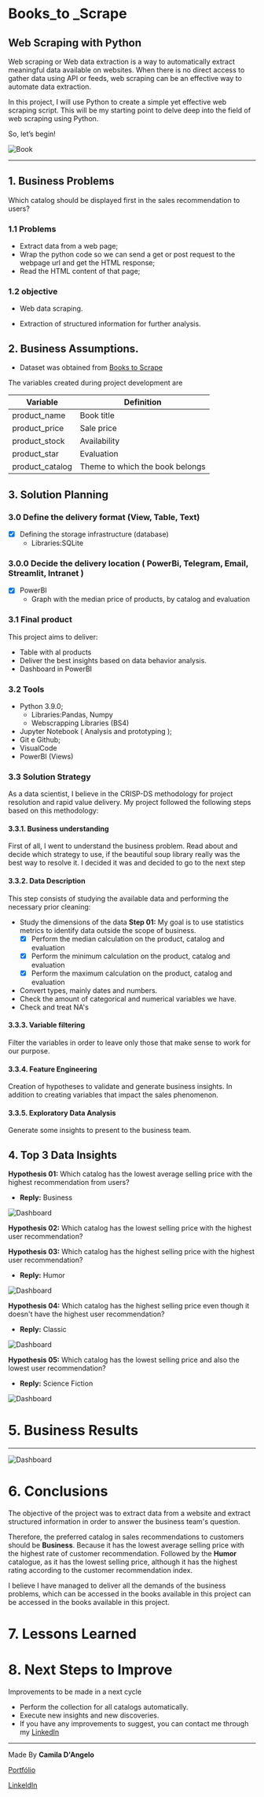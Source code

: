 # **Books_to _Scrape**

## Web Scraping with Python

Web scraping or Web data extraction is a way to automatically extract meaningful data available on websites. When there is no direct access to gather data using API or feeds, web scraping can be an effective way to automate data extraction.

In this project, I will use Python to create a simple yet effective web scraping script. This will be my starting point to delve deep into the field of web scraping using Python.

So, let’s begin!

![Book](book.png)
***

## 1. Business Problems

Which catalog should be displayed first in the sales recommendation to users?

### 1.1 Problems

- Extract data from a web page;
- Wrap the python code so we can send a get or post request to the webpage url and get the HTML response;
- Read the HTML content of that page;

### 1.2 objective

* Web data scraping.

* Extraction of structured information for further analysis.

## 2. Business Assumptions.

* Dataset was obtained from [Books to Scrape](books.toscrape.com) 

The variables created during project development are

Variable | Definition
------------ | -------------
|product_name | Book title|
|product_price	 |Sale price|
|product_stock |  Availability|
|product_star | Evaluation|
|product_catalog | Theme to which the book belongs|

## 3. Solution Planning

### 3.0 Define the delivery format (View, Table, Text)
   - [x] Defining the storage infrastructure (database)
      * Libraries:SQLite
   
### 3.0.0 Decide the delivery location ( PowerBi, Telegram, Email, Streamlit, Intranet )
   - [x] PowerBI
      * Graph with the median price of products, by catalog and evaluation

### 3.1 Final product

This project aims to deliver:

- Table with al products
- Deliver the best insights based on data behavior analysis.
- Dashboard in PowerBI

### 3.2 Tools

- Python 3.9.0;
   * Libraries:Pandas, Numpy
   * Webscrapping Libraries (BS4)
- Jupyter Notebook ( Analysis and prototyping );
- Git e Github;
- VisualCode 
- PowerBI (Views)

### 3.3 Solution Strategy

As a data scientist, I believe in the CRISP-DS methodology for project resolution and rapid value delivery. My project followed the following steps based on this methodology:

#### 3.3.1. Business understanding

First of all, I went to understand the business problem. Read about and decide which strategy to use, if the beautiful soup library really was the best way to resolve it. I decided it was and decided to go to the next step

#### 3.3.2. Data Description

This step consists of studying the available data and performing the necessary prior cleaning:

- Study the dimensions of the data
**Step 01:** My goal is to use statistics metrics to identify data outside the scope of business.
   * [x] Perform the median calculation on the product, catalog and evaluation
   * [x] Perform the minimum calculation on the product, catalog and evaluation
   * [x] Perform the maximum calculation on the product, catalog and evaluation
- Convert types, mainly dates and numbers.
- Check the amount of categorical and numerical variables we have.
- Check and treat NA's

#### 3.3.3. Variable filtering

Filter the variables in order to leave only those that make sense to work for our purpose.

#### 3.3.4. Feature Engineering

Creation of hypotheses to validate and generate business insights. In addition to creating variables that impact the sales phenomenon.

#### 3.3.5. Exploratory Data Analysis

Generate some insights to present to the business team.

## 4. Top 3 Data Insights

**Hypothesis 01:** Which catalog has the lowest average selling price with the highest recommendation from users?

- **Reply:** Business

![Dashboard](business.png)

**Hypothesis 02:** Which catalog has the lowest selling price with the highest user recommendation?

**Hypothesis 03:** Which catalog has the highest selling price with the highest user recommendation?

- **Reply:** Humor

![Dashboard](humor.png)

**Hypothesis 04:** Which catalog has the highest selling price even though it doesn't have the highest user recommendation?

- **Reply:** Classic

![Dashboard](classic.png)

**Hypothesis 05:** Which catalog has the lowest selling price and also the lowest user recommendation?

- **Reply:** Science Fiction

![Dashboard](science_fiction.png)


# 5. Business Results
***
![Dashboard](dashboard.png)

# 6. Conclusions

The objective of the project was to extract data from a website and extract structured information in order to answer the business team's question.

Therefore, the preferred catalog in sales recommendations to customers should be **Business**. Because it has the lowest average selling price with the highest rate of customer recommendation. Followed by the **Humor** catalogue, as it has the lowest selling price, although it has the highest rating according to the customer recommendation index.

I believe I have managed to deliver all the demands of the business problems, which can be accessed in the books available in this project can be accessed in the books available in this project.

# 7. Lessons Learned

# 8. Next Steps to Improve

Improvements to be made in a next cycle

 - Perform the collection for all catalogs automatically.
 - Execute new insights and new discoveries.
 - If you have any improvements to suggest, you can contact me through my [LinkedIn](https://www.linkedin.com/in/camiladangelotempesta/)

***
Made By **Camila D'Angelo**

[Portfólio](https://github.com/camila-dangelo-tempesta?tab=repositories)

[LinkeldIn](https://www.linkedin.com/in/camiladangelotempesta/)
